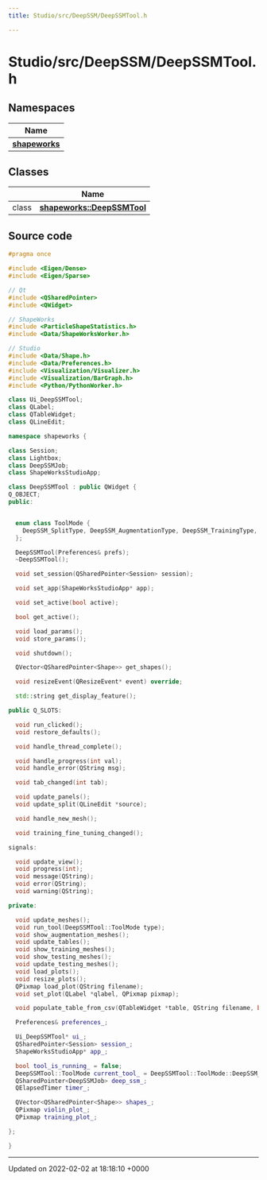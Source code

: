 ```yaml
---
title: Studio/src/DeepSSM/DeepSSMTool.h

---
```


# Studio/src/DeepSSM/DeepSSMTool.h



## Namespaces

| Name           |
| -------------- |
| **[shapeworks](../Namespaces/namespaceshapeworks.md)**  |

## Classes

|                | Name           |
| -------------- | -------------- |
| class | **[shapeworks::DeepSSMTool](../Classes/classshapeworks_1_1DeepSSMTool.md)**  |




## Source code

```cpp
#pragma once

#include <Eigen/Dense>
#include <Eigen/Sparse>

// Qt
#include <QSharedPointer>
#include <QWidget>

// ShapeWorks
#include <ParticleShapeStatistics.h>
#include <Data/ShapeWorksWorker.h>

// Studio
#include <Data/Shape.h>
#include <Data/Preferences.h>
#include <Visualization/Visualizer.h>
#include <Visualization/BarGraph.h>
#include <Python/PythonWorker.h>

class Ui_DeepSSMTool;
class QLabel;
class QTableWidget;
class QLineEdit;

namespace shapeworks {

class Session;
class Lightbox;
class DeepSSMJob;
class ShapeWorksStudioApp;

class DeepSSMTool : public QWidget {
Q_OBJECT;
public:


  enum class ToolMode {
    DeepSSM_SplitType, DeepSSM_AugmentationType, DeepSSM_TrainingType, DeepSSM_TestingType
  };

  DeepSSMTool(Preferences& prefs);
  ~DeepSSMTool();

  void set_session(QSharedPointer<Session> session);

  void set_app(ShapeWorksStudioApp* app);

  void set_active(bool active);

  bool get_active();

  void load_params();
  void store_params();

  void shutdown();

  QVector<QSharedPointer<Shape>> get_shapes();

  void resizeEvent(QResizeEvent* event) override;

  std::string get_display_feature();

public Q_SLOTS:

  void run_clicked();
  void restore_defaults();

  void handle_thread_complete();

  void handle_progress(int val);
  void handle_error(QString msg);

  void tab_changed(int tab);

  void update_panels();
  void update_split(QLineEdit *source);

  void handle_new_mesh();

  void training_fine_tuning_changed();

signals:

  void update_view();
  void progress(int);
  void message(QString);
  void error(QString);
  void warning(QString);

private:

  void update_meshes();
  void run_tool(DeepSSMTool::ToolMode type);
  void show_augmentation_meshes();
  void update_tables();
  void show_training_meshes();
  void show_testing_meshes();
  void update_testing_meshes();
  void load_plots();
  void resize_plots();
  QPixmap load_plot(QString filename);
  void set_plot(QLabel *qlabel, QPixmap pixmap);

  void populate_table_from_csv(QTableWidget *table, QString filename, bool header);

  Preferences& preferences_;

  Ui_DeepSSMTool* ui_;
  QSharedPointer<Session> session_;
  ShapeWorksStudioApp* app_;

  bool tool_is_running_ = false;
  DeepSSMTool::ToolMode current_tool_ = DeepSSMTool::ToolMode::DeepSSM_AugmentationType;
  QSharedPointer<DeepSSMJob> deep_ssm_;
  QElapsedTimer timer_;

  QVector<QSharedPointer<Shape>> shapes_;
  QPixmap violin_plot_;
  QPixmap training_plot_;

};

}
```


-------------------------------

Updated on 2022-02-02 at 18:18:10 +0000
